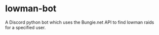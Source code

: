 # lowman-bot
A Discord python bot which uses the Bungie.net API to find lowman raids for a specified user.
